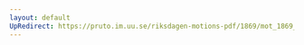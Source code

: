 ```yaml
---
layout: default
UpRedirect: https://pruto.im.uu.se/riksdagen-motions-pdf/1869/mot_1869__ak__53.pdf
---
```

